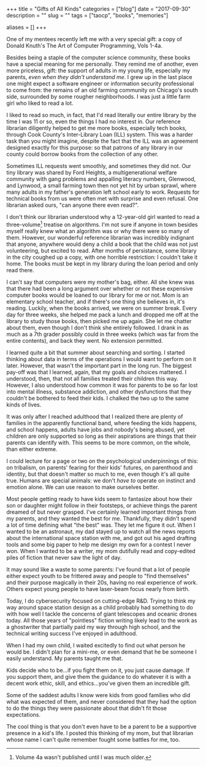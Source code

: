 +++
title = "Gifts of All Kinds"
categories = ["blog"]
date = "2017-09-30"
description = ""
slug = ""
tags = ["taocp", "books", "memories"]

aliases = []
+++

One of my mentees recently left me with a very special gift: a copy of Donald Knuth's The Art of Computer Programming, Vols 1-4a.

Besides being a staple of the computer science community, these books have a special meaning for me personally.  They remind me of another, even more priceless, gift: the support of adults in my young life, especially my parents, *even when they didn't understand me*.  I grew up in the last place one might expect a software engineer or information security professional to come from: the remains of an old farming community on Chicago's south side, surrounded by some rougher neighborhoods.  I was just a little farm girl who liked to read a lot. 

I liked to read so much, in fact, that I'd read literally our entire library by the time I was 11 or so, even the things I had no interest in.  Our reference librarian diligently helped to get me more books, especially tech books, through Cook County's Inter-Library Loan (ILL) system.  This was a harder task than you might imagine, despite the fact that the ILL was an agreement designed exactly for this purpose: so that patrons of any library in our county could borrow books from the collection of any other.

Sometimes ILL requests went smoothly, and sometimes they did not.  Our tiny library was shared by Ford Heights, a multigenerational welfare community with gang problems and appalling literacy numbers, Glenwood, and Lynwood, a small farming town then not yet hit by urban sprawl, where many adults in my father's generation left school early to work.  Requests for technical books from us were often met with surprise and even refusal.  One librarian asked ours, "can anyone there even read?".

I don't think our librarian understood why a 12-year-old girl wanted to read a three-volume[^1] treatise on algorithms.  I'm not sure if anyone in town besides myself really knew what an algorithm was or why there were so many of them.  However, our wonderful reference librarian was incredibly indignant that anyone, anywhere would deny a child a book that the child was not just volunteering, but excited to read.  After months of persistance, some library in the city coughed up a copy, with one horrible restriction:  I couldn't take it home.  The books must be kept in my library during the loan period and only read there.

I can't say that computers were my mother's bag, either.  All she knew was that there had been a long argument over whether or not these expensive computer books would be loaned to our library for me or not.  Mom is an elementary school teacher, and if there's one thing she believes in, it's reading.  Luckily, when the books arrived, we were on summer break.  Every day for three weeks, she helped me pack a lunch and dropped me off at the library to study those books, then picked me up again.  She let me chatter about them, even though I don't think she entirely followed.  I drank in as much as a 7th grader possibly could in three weeks (which was far from the entire contents), and back they went.  No extension permitted.

I learned quite a bit that summer about searching and sorting.  I started thinking about data in terms of the operations I would want to perform on it later.  However, that wasn't the important part in the long run.  The biggest pay-off was that I learned, again, that my goals and choices mattered.  I understood, then, that not all families treated their children this way.  However, I also understood how common it was for parents to be so far lost into mental illness, substance addiction, and other dysfunctions that they couldn't be bothered to feed their kids.  I chalked the two up to the same kinds of lives.

It was only after I reached adulthood that I realized there are plenty of families in the apparently functional band, where feeding the kids happens, and school happens, adults have jobs and nobody's being abused, yet children are only supported so long as their aspirations are things that their parents can identify with.  This seems to be more common, on the whole, than either extreme.

I could lecture for a page or two on the psychological underpinnings of this: on tribalism, on parents' fearing for their kids' futures, on parenthood and identity, but that doesn't matter so much to me, even though it's all quite true.  Humans are special animals: we don't *have to* operate on instinct and emotion alone.  We can use reason to make ourselves better.

Most people getting ready to have kids seem to fantasize about how their son or daughter might follow in their footsteps, or achieve things the parent dreamed of but never grasped.  I've certainly learned important things from my parents, and they wanted the best for me.  Thankfully, they didn't spend a lot of time defining what "the best" was.  They let me figure it out.  When I wanted to be an astronaut, my dad stayed up to watch all the news reports about the international space station with me, and got out his aged drafting tools and some big paper to help me design my own for a contest I never won.  When I wanted to be a writer, my mom dutifully read and copy-edited piles of fiction that never saw the light of day.

It may sound like a waste to some parents: I've found that a lot of people either expect youth to be frittered away and people to "find themselves" and their purpose magically in their 20s, having no real experience of work.  Others expect young people to  have laser-beam focus nearly from birth.

Today, I do cybersecurity focused on cutting-edge R&D.  Trying to think my way around space station design as a child probably had something to do with how well I tackle the concerns of giant telescopes and oceanic drones today.  All those years of "pointless" fiction writing likely lead to the work as a ghostwriter that partially paid my way through high school, and the technical writing success I've enjoyed in adulthood.  

When I had my own child, I waited excitedly to find out what person he would be.  I didn't plan for a mini-me, or even demand that he be someone I easily understand.  My parents taught me that.

Kids decide who to be...if you fight them on it, you just cause damage.  If you support them, and give them the guidance to do whatever it is with a decent work ethic, skill, and ethics...you've given them an incredible gift.

Some of the saddest adults I know were kids from good families who did what was expected of them, and never considered that they had the option to do the things they were passionate about that didn't fit those expectations.

The cool thing is that you don't even have to be a parent to be a supportive presence in a kid's life.  I posted this thinking of my mom, but that librarian whose name I can't quite remember fought some battles for me, too.



[^1]: Volume 4a wasn't published until I was much older.
